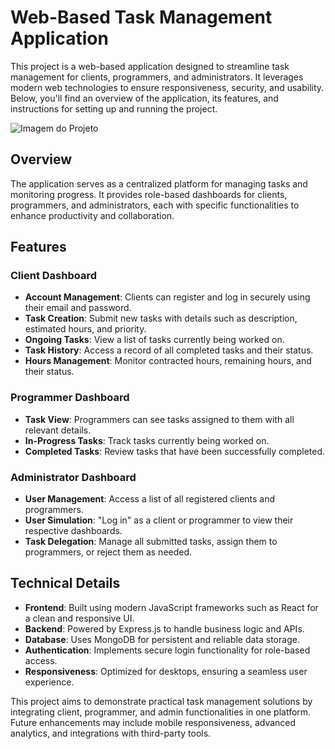 # Web-Based Task Management Application

This project is a web-based application designed to streamline task management for clients, programmers, and administrators. It leverages modern web technologies to ensure responsiveness, security, and usability. Below, you'll find an overview of the application, its features, and instructions for setting up and running the project.

![Imagem do Projeto](image.png)

## Overview

The application serves as a centralized platform for managing tasks and monitoring progress. It provides role-based dashboards for clients, programmers, and administrators, each with specific functionalities to enhance productivity and collaboration.

## Features

### Client Dashboard
- **Account Management**: Clients can register and log in securely using their email and password.
- **Task Creation**: Submit new tasks with details such as description, estimated hours, and priority.
- **Ongoing Tasks**: View a list of tasks currently being worked on.
- **Task History**: Access a record of all completed tasks and their status.
- **Hours Management**: Monitor contracted hours, remaining hours, and their status.

### Programmer Dashboard
- **Task View**: Programmers can see tasks assigned to them with all relevant details.
- **In-Progress Tasks**: Track tasks currently being worked on.
- **Completed Tasks**: Review tasks that have been successfully completed.

### Administrator Dashboard
- **User Management**: Access a list of all registered clients and programmers.
- **User Simulation**: "Log in" as a client or programmer to view their respective dashboards.
- **Task Delegation**: Manage all submitted tasks, assign them to programmers, or reject them as needed.

## Technical Details

- **Frontend**: Built using modern JavaScript frameworks such as React for a clean and responsive UI.
- **Backend**: Powered by Express.js to handle business logic and APIs.
- **Database**: Uses  MongoDB for persistent and reliable data storage.
- **Authentication**: Implements secure login functionality for role-based access.
- **Responsiveness**: Optimized for desktops, ensuring a seamless user experience.

This project aims to demonstrate practical task management solutions by integrating client, programmer, and admin functionalities in one platform. Future enhancements may include mobile responsiveness, advanced analytics, and integrations with third-party tools.
